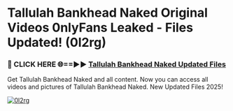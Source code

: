 # Tallulah Bankhead Naked Original Videos 0nlyFans Leaked - Files Updated! (0l2rg)

<h3>🔴 CLICK HERE 🌐==►► <a href="https://tinyurl.com/up5wt9bj" rel="nofollow">Tallulah Bankhead Naked Updated Files</a></h3>

Get Tallulah Bankhead Naked and all content. Now you can access all videos and pictures of Tallulah Bankhead Naked. New Updated Files 2025!

[![0l2rg](https://i.imgur.com/ABiUzMV.gif)](https://tinyurl.com/up5wt9bj)
